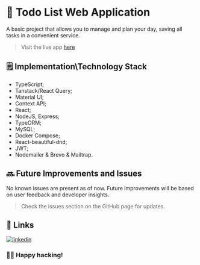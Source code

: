 # 📃 Todo List Web Application

A basic project that allows you to manage and plan your day, saving all tasks in a convenient service.
 > Visit the live app [here](https://todoo-kohl.vercel.app/)

## 🗒️ Implementation\Technology Stack

 - TypeScript;
 - Tanstack/React Query;
 - Material UI;
 - Context API;
 - React;
 - NodeJS, Express;
 - TypeORM;
 - MySQL;
 - Docker Compose;
 - React-beautiful-dnd;
 - JWT;
 - Nodemailer & Brevo & Mailtrap.

## 🔜 Future Improvements and Issues

No known issues are present as of now. Future improvements will be based on user feedback and developer insights.
 
> Check the issues section on the GitHub page for updates.

## 🔗 Links

[![linkedin](https://img.shields.io/badge/linkedin-0A66C2?style=for-the-badge&logo=linkedin&logoColor=white)](https://www.linkedin.com/in/oleh-kozakk/)

### 👨‍💻 Happy hacking!

